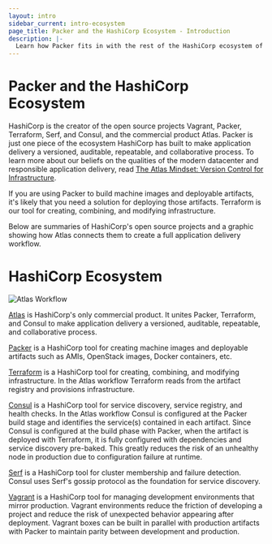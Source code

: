 ```yaml
---
layout: intro
sidebar_current: intro-ecosystem
page_title: Packer and the HashiCorp Ecosystem - Introduction
description: |-
  Learn how Packer fits in with the rest of the HashiCorp ecosystem of tools
---
```


# Packer and the HashiCorp Ecosystem

HashiCorp is the creator of the open source projects Vagrant, Packer, Terraform,
Serf, and Consul, and the commercial product Atlas. Packer is just one piece of
the ecosystem HashiCorp has built to make application delivery a versioned,
auditable, repeatable, and collaborative process. To learn more about our
beliefs on the qualities of the modern datacenter and responsible application
delivery, read [The Atlas Mindset: Version Control for
Infrastructure](https://www.hashicorp.com/blog/atlas-mindset.html?utm_source=packer&utm_campaign=HashicorpEcosystem).

If you are using Packer to build machine images and deployable artifacts, it's
likely that you need a solution for deploying those artifacts. Terraform is our
tool for creating, combining, and modifying infrastructure.

Below are summaries of HashiCorp's open source projects and a graphic showing
how Atlas connects them to create a full application delivery workflow.

# HashiCorp Ecosystem

![Atlas Workflow](docs/atlas-workflow.png)

[Atlas](https://atlas.hashicorp.com/?utm_source=packer&utm_campaign=HashicorpEcosystem)
is HashiCorp's only commercial product. It unites Packer, Terraform, and Consul
to make application delivery a versioned, auditable, repeatable, and
collaborative process.

[Packer](https://www.packer.io/?utm_source=packer&utm_campaign=HashicorpEcosystem)
is a HashiCorp tool for creating machine images and deployable artifacts such as
AMIs, OpenStack images, Docker containers, etc.

[Terraform](https://www.terraform.io/?utm_source=packer&utm_campaign=HashicorpEcosystem)
is a HashiCorp tool for creating, combining, and modifying infrastructure. In
the Atlas workflow Terraform reads from the artifact registry and provisions
infrastructure.

[Consul](https://www.consul.io/?utm_source=packer&utm_campaign=HashicorpEcosystem)
is a HashiCorp tool for service discovery, service registry, and health checks.
In the Atlas workflow Consul is configured at the Packer build stage and
identifies the service(s) contained in each artifact. Since Consul is configured
at the build phase with Packer, when the artifact is deployed with Terraform, it
is fully configured with dependencies and service discovery pre-baked. This
greatly reduces the risk of an unhealthy node in production due to configuration
failure at runtime.

[Serf](https://www.serf.io/?utm_source=packer&utm_campaign=HashicorpEcosystem) is
a HashiCorp tool for cluster membership and failure detection. Consul uses
Serf's gossip protocol as the foundation for service discovery.

[Vagrant](https://www.vagrantup.com/?utm_source=packer&utm_campaign=HashicorpEcosystem)
is a HashiCorp tool for managing development environments that mirror
production. Vagrant environments reduce the friction of developing a project and
reduce the risk of unexpected behavior appearing after deployment. Vagrant boxes
can be built in parallel with production artifacts with Packer to maintain
parity between development and production.
